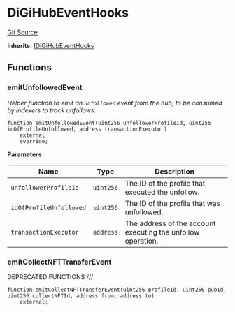 # DiGiHubEventHooks
[Git Source](https://github.com/digiv3rse/core-contracts/blob/5454b58664fab805b6888a68ff40915d251f32f3/contracts/base/DiGiHubEventHooks.sol)

**Inherits:**
[IDiGiHubEventHooks](/contracts/interfaces/IDiGiHubEventHooks.sol/interface.IDiGiHubEventHooks.md)


## Functions
### emitUnfollowedEvent

*Helper function to emit an `Unfollowed` event from the hub, to be consumed by indexers to track unfollows.*


```solidity
function emitUnfollowedEvent(uint256 unfollowerProfileId, uint256 idOfProfileUnfollowed, address transactionExecutor)
    external
    override;
```
**Parameters**

|Name|Type|Description|
|----|----|-----------|
|`unfollowerProfileId`|`uint256`|The ID of the profile that executed the unfollow.|
|`idOfProfileUnfollowed`|`uint256`|The ID of the profile that was unfollowed.|
|`transactionExecutor`|`address`|The address of the account executing the unfollow operation.|


### emitCollectNFTTransferEvent

DEPRECATED FUNCTIONS     ///


```solidity
function emitCollectNFTTransferEvent(uint256 profileId, uint256 pubId, uint256 collectNFTId, address from, address to)
    external;
```

